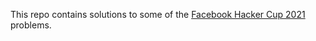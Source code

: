 This repo contains solutions to some of the [Facebook Hacker Cup 2021](https://www.facebook.com/codingcompetitions/hacker-cup/2021) problems.